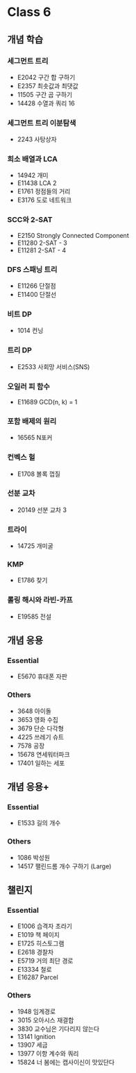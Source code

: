 # Class 6


## 개념 학습

### 세그먼트 트리
- E2042	구간 합 구하기
- E2357	최솟값과 최댓값
- 11505	구간 곱 구하기
- 14428	수열과 쿼리 16

### 세그먼트 트리 이분탐색
- 2243	사탕상자

### 희소 배열과 LCA
- 14942	개미
- E11438	LCA 2
- E1761	정점들의 거리
- E3176	도로 네트워크

### SCC와 2-SAT
- E2150	Strongly Connected Component
- E11280	2-SAT - 3
- E11281	2-SAT - 4

### DFS 스패닝 트리
- E11266	단절점
- E11400	단절선

### 비트 DP
- 1014	컨닝

### 트리 DP
- E2533	사회망 서비스(SNS)

### 오일러 피 함수
- E11689	GCD(n, k) = 1

### 포함 배제의 원리
- 16565	N포커

### 컨벡스 헐
- E1708	볼록 껍질

### 선분 교차
- 20149	선분 교차 3

### 트라이
- 14725	개미굴

### KMP
- E1786	찾기

### 롤링 해시와 라빈-카프
- E19585	전설


## 개념 응용

### Essential
- E5670	휴대폰 자판

### Others
- 3648	아이돌
- 3653	영화 수집
- 3679	단순 다각형
- 4225	쓰레기 슈트
- 7578	공장
- 15678	연세워터파크
- 17401	일하는 세포


## 개념 응용+

### Essential
- E1533	길의 개수

### Others
- 1086	박성원
- 14517	팰린드롬 개수 구하기 (Large)


## 챌린지

### Essential
- E1006	습격자 초라기
- E1019	책 페이지
- E1725	히스토그램
- E2618	경찰차
- E5719	거의 최단 경로
- E13334	철로
- E16287	Parcel

### Others
- 1948	임계경로
- 3015	오아시스 재결합
- 3830	교수님은 기다리지 않는다
- 13141	Ignition
- 13907	세금
- 13977	이항 계수와 쿼리
- 15824	너 봄에는 캡사이신이 맛있단다
